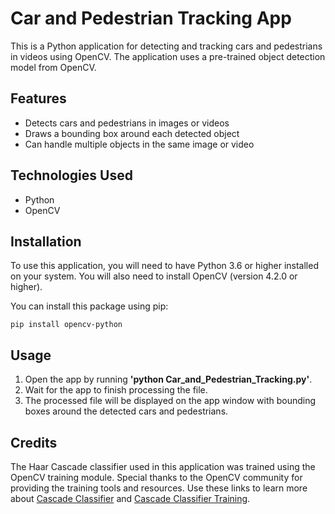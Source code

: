 # Car and Pedestrian Tracking App

This is a Python application for detecting and tracking cars and pedestrians in videos using OpenCV. The application uses a pre-trained object detection model from OpenCV.

## Features
* Detects cars and pedestrians in images or videos
* Draws a bounding box around each detected object
* Can handle multiple objects in the same image or video


## Technologies Used
* Python
* OpenCV


## Installation
To use this application, you will need to have Python 3.6 or higher installed on your system. You will also need to install OpenCV (version 4.2.0 or higher). 

You can install this package using pip:
```
pip install opencv-python
```


## Usage
1. Open the app by running __'python Car_and_Pedestrian_Tracking.py'__.
2. Wait for the app to finish processing the file.
3. The processed file will be displayed on the app window with bounding boxes around the detected cars and pedestrians.


## Credits
The Haar Cascade classifier used in this application was trained using the OpenCV training module. Special thanks to the OpenCV community for providing the training tools and resources.
Use these links to learn more about [Cascade Classifier](https://docs.opencv.org/2.4/doc/tutorials/objdetect/cascade_classifier/cascade_classifier.html) and [Cascade Classifier Training](https://docs.opencv.org/2.4/doc/user_guide/ug_traincascade.html).
